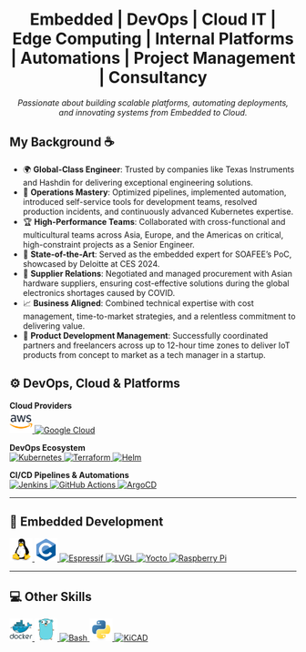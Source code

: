 <h1 align="center">Embedded | DevOps | Cloud IT | Edge Computing | Internal Platforms | Automations | Project Management | Consultancy</h1>
<p align="center">
  <i>Passionate about building scalable platforms, automating deployments, and innovating systems from Embedded to Cloud.</i>
</p>

<h2 align="left"> My Background ☕️ </h2>

- 🌍 **Global-Class Engineer**: Trusted by companies like Texas Instruments and Hashdin for delivering exceptional engineering solutions.
- 🚧  **Operations Mastery**: Optimized pipelines, implemented automation, introduced self-service tools for development teams, resolved production incidents, and continuously advanced Kubernetes expertise.
- 🏆 **High-Performance Teams**: Collaborated with cross-functional and multicultural teams across Asia, Europe, and the Americas on critical, high-constraint projects as a Senior Engineer.
- 🚀 **State-of-the-Art**: Served as the embedded expert for SOAFEE’s PoC, showcased by Deloitte at CES 2024.
- 🤝 **Supplier Relations**: Negotiated and managed procurement with Asian hardware suppliers, ensuring cost-effective solutions during the global electronics shortages caused by COVID.
- 📈 **Business Aligned**: Combined technical expertise with cost management, time-to-market strategies, and a relentless commitment to delivering value.
- 📅 **Product Development Management**: Successfully coordinated partners and freelancers across up to 12-hour time zones to deliver IoT products from concept to market as a tech manager in a startup.
 
<h2 align="left">⚙️ DevOps, Cloud & Platforms </h2>
<p align="left">
  <b>Cloud Providers</b>
  <br>
  <a href="https://aws.amazon.com" target="_blank" rel="noreferrer">
    <img src="https://raw.githubusercontent.com/devicons/devicon/master/icons/amazonwebservices/amazonwebservices-original-wordmark.svg" alt="AWS" width="40" height="40"/>
  </a>
  <a href="https://cloud.google.com/" target="_blank" rel="noreferrer">
    <img src="https://www.vectorlogo.zone/logos/google_cloud/google_cloud-icon.svg" alt="Google Cloud" width="40" height="40"/>
  </a>
</p>

<p align="left">
  <b>DevOps Ecosystem</b>
  <br>
  <a href="https://kubernetes.io" target="_blank" rel="noreferrer">
    <img src="https://www.vectorlogo.zone/logos/kubernetes/kubernetes-icon.svg" alt="Kubernetes" width="40" height="40"/>
  </a>
  <a href="https://www.terraform.io/" target="_blank" rel="noreferrer">
    <img src="https://www.vectorlogo.zone/logos/terraformio/terraformio-icon.svg" alt="Terraform" width="40" height="40"/>
  </a>
  <a href="https://helm.sh/" target="_blank" rel="noreferrer">
    <img src="https://www.vectorlogo.zone/logos/helmsh/helmsh-icon.svg" alt="Helm" width="40" height="40"/>
  </a>
</p>

<p align="left">
  <b>CI/CD Pipelines & Automations</b>
  <br>
  <a href="https://www.jenkins.io" target="_blank" rel="noreferrer">
    <img src="https://www.vectorlogo.zone/logos/jenkins/jenkins-icon.svg" alt="Jenkins" width="40" height="40"/>
  </a>
  <a href="https://github.com/features/actions" target="_blank" rel="noreferrer">
    <img src="https://avatars.githubusercontent.com/u/44036562?s=200&v=4" alt="GitHub Actions" width="40" height="40"/>
  </a>
  <a href="https://argo-cd.readthedocs.io/" target="_blank" rel="noreferrer">
    <img src="https://www.vectorlogo.zone/logos/argoprojio/argoprojio-icon.svg" alt="ArgoCD" width="40" height="40"/>
  </a>
</p>

---

<h2 align="left">🌟 Embedded Development</h2>
<p align="left">
  <a href="https://www.linux.org/" target="_blank" rel="noreferrer">
    <img src="https://raw.githubusercontent.com/devicons/devicon/master/icons/linux/linux-original.svg" alt="Linux" width="40" height="40"/>
  </a>
  <a href="https://www.cprogramming.com/" target="_blank" rel="noreferrer">
    <img src="https://raw.githubusercontent.com/devicons/devicon/master/icons/c/c-original.svg" alt="C" width="40" height="40"/>
  </a>
  <a href="https://www.espressif.com/" target="_blank" rel="noreferrer">
    <img src="https://docs.espressif.com/projects/esp-idf/en/stable/esp32/_static/espressif-logo.svg" alt="Espressif" width="80" height="40"/>
  </a>
  <a href="https://lvgl.io/" target="_blank" rel="noreferrer">
    <img src="https://lvgl.io/assets/img/logo.svg" alt="LVGL" width="80" height="40"/>
  </a>
  <a href="https://www.yoctoproject.org/" target="_blank" rel="noreferrer">
    <img src="https://www.yoctoproject.org/wp-content/uploads/2018/01/yocto-project-logo.png" alt="Yocto" width="80" height="40"/>
  </a>
  <a href="https://www.raspberrypi.org/" target="_blank" rel="noreferrer">
    <img src="https://upload.wikimedia.org/wikipedia/en/c/cb/Raspberry_Pi_Logo.svg" alt="Raspberry Pi" width="40" height="40"/>
  </a>
</p>

---

<h2 align="left">💻 Other Skills</h2>
<p align="left">
  <a href="https://www.docker.com/" target="_blank" rel="noreferrer">
    <img src="https://raw.githubusercontent.com/devicons/devicon/master/icons/docker/docker-original-wordmark.svg" alt="Docker" width="40" height="40"/>
  </a>
  <a href="https://golang.org" target="_blank" rel="noreferrer">
    <img src="https://raw.githubusercontent.com/devicons/devicon/master/icons/go/go-original.svg" alt="Golang" width="40" height="40"/>
  </a>
  <a href="https://www.gnu.org/software/bash/" target="_blank" rel="noreferrer">
    <img src="https://upload.wikimedia.org/wikipedia/commons/4/4b/Bash_Logo_Colored.svg" alt="Bash" width="40" height="40"/>
  </a>
  <a href="https://www.python.org" target="_blank" rel="noreferrer">
    <img src="https://raw.githubusercontent.com/devicons/devicon/master/icons/python/python-original.svg" alt="Python" width="40" height="40"/>
  </a>
  <a href="https://www.kicad.org/" target="_blank" rel="noreferrer">
    <img src="https://dev-docs.kicad.org/img/kicad_logo_small.png" alt="KiCAD" width="40" height="40"/>
  </a>
</p>
